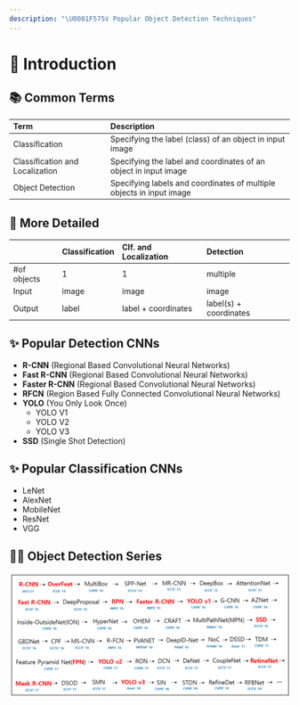 ```yaml
---
description: "\U0001F575️‍♀️ Popular Object Detection Techniques"
---
```


# 🌱 Introduction

## 📚 Common Terms

| Term | Description |
| :--- | :--- |
| Classification | Specifying the label \(class\) of an object in input image |
| Classification and Localization | Specifying the label and coordinates of an object in input image |
| Object Detection | Specifying labels and coordinates of multiple objects in input image |

## 📑 More Detailed

|  | Classification | Clf. and Localization | Detection |
| :--- | :--- | :--- | :--- |
| \#of objects | 1 | 1 | multiple |
| Input | image | image | image |
| Output | label | label + coordinates | label\(s\) + coordinates |

## ✨ Popular Detection CNNs

* **R-CNN** \(Regional Based Convolutional Neural Networks\)
* **Fast R-CNN** \(Regional Based Convolutional Neural Networks\)
* **Faster R-CNN** \(Regional Based Convolutional Neural Networks\)
* **RFCN** \(Region Based Fully Connected Convolutional Neural Networks\)
* **YOLO** \(You Only Look Once\)
  * YOLO V1
  * YOLO V2
  * YOLO V3
* **SSD** \(Single Shot Detection\)

## ✨ Popular Classification CNNs

* LeNet
* AlexNet
* MobileNet
* ResNet
* VGG

## 🤸‍♀️ Object Detection Series

![](../.gitbook/assets/objectdetectionseries.png)

